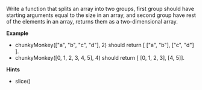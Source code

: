 Write a function that splits an array into two groups, first group should have starting arguments equal to the size in an array, and second group have rest of the elements in an array, returns them as a two-dimensional array.

**Example**
-   chunkyMonkey(["a", "b", "c", "d"], 2) should return [ ["a", "b"], ["c", "d"] ].
-   chunkyMonkey([0, 1, 2, 3, 4, 5], 4) should return [ [0, 1, 2, 3], [4, 5]].

**Hints**
-   slice()
